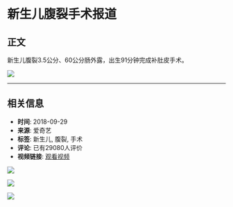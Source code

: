 # 新生儿腹裂手术报道

## 正文

新生儿腹裂3.5公分、60公分肠外露，出生91分钟完成补肚皮手术。

![](//pic1.iqiyipic.com/lequ/20210610/a1fcaf74d859477cac6cae768ac594b9.png)

---

## 相关信息

- **时间**: 2018-09-29
- **来源**: 爱奇艺
- **标签**: 新生儿, 腹裂, 手术
- **评论**: 已有29080人评价
- **视频链接**: [观看视频](https://www.iqiyi.com/a_19rrh7a6fx.html)

![](https://pic0.iqiyipic.com/image/20180929/e9/2a/v_119455266_m_601_160_90.jpg)

![](https://pic7.iqiyipic.com/image/20180929/c4/d4/v_119455388_m_601_160_90.jpg)

![](https://pic8.iqiyipic.com/image/20180930/e1/78/v_119455800_m_601_m1_160_90.jpg)
<!-- tcd_original_link https://m.iqiyi.com/v_19rr5lw624.html -->

